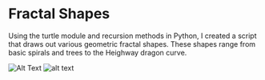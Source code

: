 # Fractal Shapes
Using the turtle module and recursion methods in Python, I created a script that draws out various geometric fractal shapes. These shapes range from basic spirals and trees to the Heighway dragon curve.

![Alt Text](https://media.giphy.com/media/QBMQCnaPwu5qqo92Qj/giphy.gif)
![alt text](https://github.com/jbarrera30/FractalShapes/blob/master/dragon.png?raw=true)
